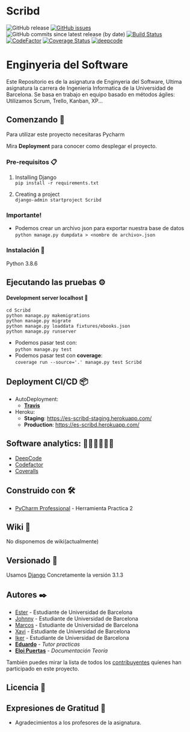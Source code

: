 # Scribd
![GitHub release](https://img.shields.io/github/v/release/UB-ES-2020/Scribd)
[![GitHub issues](https://img.shields.io/github/issues/UB-ES-2020/Scribd)](https://github.com/UB-ES-2020/Scribd/issues) 
![GitHub commits since latest release (by date)](https://img.shields.io/github/commits-since/UB-ES-2020/Scribd/Demo2) 
[![Build Status](https://travis-ci.com/UB-ES-2020/Scribd.svg?branch=main)](https://travis-ci.com/UB-ES-2020/Scribd) 
[![CodeFactor](https://www.codefactor.io/repository/github/ub-es-2020/scribd/badge)](https://www.codefactor.io/repository/github/ub-es-2020/scribd) 
[![Coverage Status](https://coveralls.io/repos/github/UB-ES-2020/Scribd/badge.svg)](https://coveralls.io/github/UB-ES-2020/Scribd) 
[![deepcode](https://www.deepcode.ai/api/gh/badge?key=eyJhbGciOiJIUzI1NiIsInR5cCI6IkpXVCJ9.eyJwbGF0Zm9ybTEiOiJnaCIsIm93bmVyMSI6IlVCLUVTLTIwMjAiLCJyZXBvMSI6IlNjcmliZCIsImluY2x1ZGVMaW50IjpmYWxzZSwiYXV0aG9ySWQiOjE4MDMwLCJpYXQiOjE2MDU4MDMzMDB9.tYymiV4SWNBmk00ot3n5S-LzPFzsulyE6tC-8_m3NG8)](https://www.deepcode.ai/app/gh/UB-ES-2020/Scribd/_/dashboard?utm_content=gh%2FUB-ES-2020%2FScribd)

# Enginyeria del Software

Este Repositorio es de la asignatura de Enginyeria del Software, Ultima asignatura la carrera de Ingenieria Informatica de la Universidad de Barcelona.
Se basa en trabajo en equipo basado en métodos ágiles: Utilizamos Scrum, Trello, Kanban, XP...

## Comenzando 🚀

Para utilizar este proyecto necesitaras Pycharm

Mira **Deployment** para conocer como desplegar el proyecto.


### Pre-requisitos 📋

1. Installing Django <br>
`pip install -r requirements.txt`  

2. Creating a project <br>
`django-admin startproject Scribd` <br>

### Importante! <br>
- Podemos crear un archivo json para exportar nuestra base de datos   
`python manage.py dumpdata > <nombre de archivo>.json`   
 
### Instalación 🔧

Python 3.8.6

## Ejecutando las pruebas ⚙️  

#### Development server localhost  🚀
`cd Scribd`  
`python manage.py makemigrations`  
`python manage.py migrate`  
`python manage.py loaddata fixtures/ebooks.json`  
`python manage.py runserver`  
- Podemos pasar test con:  
`python manage.py test`
- Podemos pasar test con **coverage**:  
`coverage run --source='.' manage.py test Scribd`


## Deployment CI/CD 📦  
- AutoDeployment:  
    * [**Travis**](https://travis-ci.com/)   
- Heroku:  
    * **Staging**: https://es-scribd-staging.herokuapp.com/  
    * **Production**: https://es-scribd.herokuapp.com/  

## Software analytics: 👩🏽‍💻🧑🏽‍💻
- [DeepCode](https://www.deepcode.ai/)  
- [Codefactor](https://codefactor.io)  
- [Coveralls](https://coveralls.io/)  

## Construido con 🛠️

* [PyCharm Professional](https://www.jetbrains.com/pycharm/) - Herramienta Practica 2

## Wiki 📖

No disponemos de wiki(actualmente)

## Versionado 📌

Usamos [Django](https://www.djangoproject.com/) Concretamente la versión 3.1.3

## Autores ✒️

* [Ester](https://github.com/esterSeguraUB) - Estudiante de Universidad de Barcelona 
* [Johnny](https://github.com/johnnync13) - Estudiante de Universidad de Barcelona
* [Marcos](https://github.com/marcosPlaza) - Estudiante de Universidad de Barcelona 
* [Xavi](https://github.com/XaviVal) - Estudiante de Universidad de Barcelona
* [Iker](https://github.com/IkerHonorato) - Estudiante de Universidad de Barcelona
* [**Eduardo**](https://github.com/eduardou-ub) - *Tutor practicas*
* [**Eloi Puertas**](https://github.com/eloipuertas) - *Documentación Teoría*

También puedes mirar la lista de todos los [contribuyentes](https://github.com/UB-ES-2020/Scribd/contributors) quíenes han participado en este proyecto. 

## Licencia 📄

## Expresiones de Gratitud 🎁

* Agradecimientos a los profesores de la asignatura.
